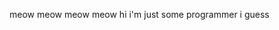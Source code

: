 meow meow meow meow
hi i'm just some programmer i guess

<!---
oxygencubed/oxygencubed is a ✨ special ✨ repository because its `README.md` (this file) appears on your GitHub profile.
You can click the Preview link to take a look at your changes.
--->
